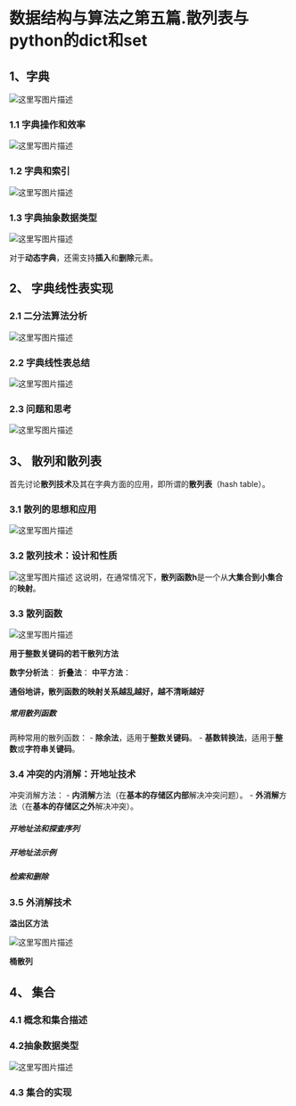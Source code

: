 # 数据结构与算法之第五篇.散列表与python的dict和set 
## 1、**字典**

![这里写图片描述](%E6%95%B0%E6%8D%AE%E7%BB%93%E6%9E%84%E4%B8%8E%E7%AE%97%E6%B3%95%E4%B9%8B%E7%AC%AC%E4%BA%94%E7%AF%87.%E6%95%A3%E5%88%97%E8%A1%A8.assets/SouthEast-20201201192824301)

### 1.1 **字典操作和效率**

![这里写图片描述](%E6%95%B0%E6%8D%AE%E7%BB%93%E6%9E%84%E4%B8%8E%E7%AE%97%E6%B3%95%E4%B9%8B%E7%AC%AC%E4%BA%94%E7%AF%87.%E6%95%A3%E5%88%97%E8%A1%A8.assets/SouthEast-20201201192837092)

### 1.2 **字典和索引**

![这里写图片描述](%E6%95%B0%E6%8D%AE%E7%BB%93%E6%9E%84%E4%B8%8E%E7%AE%97%E6%B3%95%E4%B9%8B%E7%AC%AC%E4%BA%94%E7%AF%87.%E6%95%A3%E5%88%97%E8%A1%A8.assets/SouthEast-20201201192836595)

### 1.3 **字典抽象数据类型**

![这里写图片描述](%E6%95%B0%E6%8D%AE%E7%BB%93%E6%9E%84%E4%B8%8E%E7%AE%97%E6%B3%95%E4%B9%8B%E7%AC%AC%E4%BA%94%E7%AF%87.%E6%95%A3%E5%88%97%E8%A1%A8.assets/SouthEast-20201201192826627)

对于**动态字典**，还需支持**插入**和**删除**元素。


## 2、 字典线性表实现

### 2.1 **二分法算法分析**

![这里写图片描述](%E6%95%B0%E6%8D%AE%E7%BB%93%E6%9E%84%E4%B8%8E%E7%AE%97%E6%B3%95%E4%B9%8B%E7%AC%AC%E4%BA%94%E7%AF%87.%E6%95%A3%E5%88%97%E8%A1%A8.assets/SouthEast-20201201192826333)

### 2.2 字典线性表总结

![这里写图片描述](%E6%95%B0%E6%8D%AE%E7%BB%93%E6%9E%84%E4%B8%8E%E7%AE%97%E6%B3%95%E4%B9%8B%E7%AC%AC%E4%BA%94%E7%AF%87.%E6%95%A3%E5%88%97%E8%A1%A8.assets/SouthEast-20201201192829183)

### 2.3 **问题和思考**

![这里写图片描述](%E6%95%B0%E6%8D%AE%E7%BB%93%E6%9E%84%E4%B8%8E%E7%AE%97%E6%B3%95%E4%B9%8B%E7%AC%AC%E4%BA%94%E7%AF%87.%E6%95%A3%E5%88%97%E8%A1%A8.assets/SouthEast-20201201192828587)

## 3、 散列和散列表

首先讨论**散列技术**及其在字典方面的应用，即所谓的**散列表**（hash table）。

### 3.1 散列的思想和应用

![这里写图片描述](%E6%95%B0%E6%8D%AE%E7%BB%93%E6%9E%84%E4%B8%8E%E7%AE%97%E6%B3%95%E4%B9%8B%E7%AC%AC%E4%BA%94%E7%AF%87.%E6%95%A3%E5%88%97%E8%A1%A8.assets/SouthEast-20201201192830232)

### 3.2 **散列技术：设计和性质**

![这里写图片描述](%E6%95%B0%E6%8D%AE%E7%BB%93%E6%9E%84%E4%B8%8E%E7%AE%97%E6%B3%95%E4%B9%8B%E7%AC%AC%E4%BA%94%E7%AF%87.%E6%95%A3%E5%88%97%E8%A1%A8.assets/SouthEast-20201201192831037)
这说明，在通常情况下，**散列函数h**是一个从**大集合到小集合**的**映射**。

### 3.3 散列函数

![这里写图片描述](%E6%95%B0%E6%8D%AE%E7%BB%93%E6%9E%84%E4%B8%8E%E7%AE%97%E6%B3%95%E4%B9%8B%E7%AC%AC%E4%BA%94%E7%AF%87.%E6%95%A3%E5%88%97%E8%A1%A8.assets/SouthEast-20201201192848558)

**用于整数关键码的若干散列方法**

 **数字分析法**：
 **折叠法**：
 **中平方法**：

**通俗地讲，散列函数的映射关系越乱越好，越不清晰越好**

##### **常用散列函数**

两种常用的散列函数：
\- **除余法**，适用于**整数关键码**。
\- **基数转换法**，适用于**整数**或**字符串关键码**。








### 3.4 冲突的内消解：开地址技术

冲突消解方法：
\- **内消解**方法（在**基本的存储区内部**解决冲突问题）。
\- **外消解**方法（在**基本的存储区之外**解决冲突）。

##### **开地址法和探查序列**

##### **开地址法示例**

##### **检索和删除**



### 3.5 外消解技术

**溢出区方法**

![这里写图片描述](%E6%95%B0%E6%8D%AE%E7%BB%93%E6%9E%84%E4%B8%8E%E7%AE%97%E6%B3%95%E4%B9%8B%E7%AC%AC%E4%BA%94%E7%AF%87.%E6%95%A3%E5%88%97%E8%A1%A8.assets/SouthEast-20201201192833541)

**桶散列**






## 4、 集合

### 4.1 **概念和集合描述**





### 4.2**抽象数据类型**

![这里写图片描述](%E6%95%B0%E6%8D%AE%E7%BB%93%E6%9E%84%E4%B8%8E%E7%AE%97%E6%B3%95%E4%B9%8B%E7%AC%AC%E4%BA%94%E7%AF%87.%E6%95%A3%E5%88%97%E8%A1%A8.assets/SouthEast-20201201192837437)

### 4.3 集合的实现





